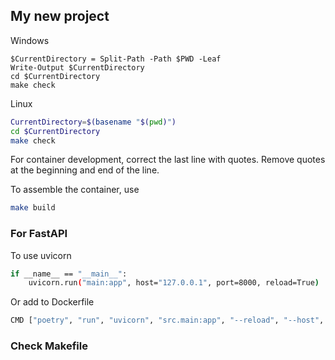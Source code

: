 ## My new project

Windows
```shell
$CurrentDirectory = Split-Path -Path $PWD -Leaf
Write-Output $CurrentDirectory
cd $CurrentDirectory
make check
```

Linux
```bash
CurrentDirectory=$(basename "$(pwd)")
cd $CurrentDirectory
make check
```

For container development, correct the last line with quotes.
Remove quotes at the beginning and end of the line.

To assemble the container, use
```bash
make build
```

### For FastAPI

To use uvicorn
```bash
if __name__ == "__main__":
    uvicorn.run("main:app", host="127.0.0.1", port=8000, reload=True)
```

Or add to Dockerfile
```bash
CMD ["poetry", "run", "uvicorn", "src.main:app", "--reload", "--host", "0.0.0.0", "--port", "8000"]
```

### Check Makefile
